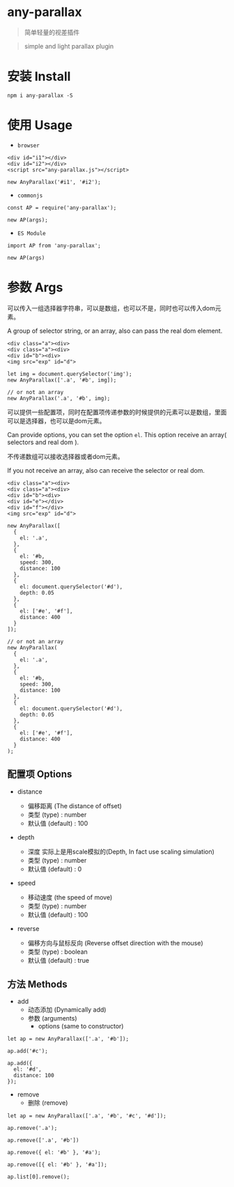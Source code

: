 # any-parallax

> 简单轻量的视差插件

> simple and light parallax plugin

# 安装 Install

`npm i any-parallax -S`

# 使用 Usage

- `browser`
```
<div id="i1"></div>
<div id="i2"></div>
<script src="any-parallax.js"></script>

new AnyParallax('#i1', '#i2');
```

- `commonjs`
```
const AP = require('any-parallax');

new AP(args);
```

- `ES Module`
```
import AP from 'any-parallax';

new AP(args)
```

# 参数 Args

可以传入一组选择器字符串，可以是数组，也可以不是，同时也可以传入dom元素。

A group of selector string, or an array, also can pass the real dom element.
```
<div class="a"><div>
<div class="a"><div>
<div id="b"><div>
<img src="exp" id="d">

let img = document.querySelector('img');
new AnyParallax(['.a', '#b', img]);

// or not an array
new AnyParallax('.a', '#b', img);
```

可以提供一些配置项，同时在配置项传递参数的时候提供的元素可以是数组，里面可以是选择器，也可以是dom元素。

Can provide options, you can set the option `el`. This option receive an array( selectors and real dom ).

不传递数组可以接收选择器或者dom元素。

If you not receive an array, also can receive the selector or real dom.

```
<div class="a"><div>
<div class="a"><div>
<div id="b"><div>
<div id="e"></div>
<div id="f"></div>
<img src="exp" id="d">

new AnyParallax([
  {
    el: '.a',
  },
  {
    el: '#b,
    speed: 300,
    distance: 100
  },
  {
    el: document.querySelector('#d'),
    depth: 0.05
  },
  {
    el: ['#e', '#f'],
    distance: 400
  }
]);

// or not an array
new AnyParallax(
  {
    el: '.a',
  },
  {
    el: '#b,
    speed: 300,
    distance: 100
  },
  {
    el: document.querySelector('#d'),
    depth: 0.05
  },
  {
    el: ['#e', '#f'],
    distance: 400
  }
);
```

## 配置项 Options

- distance
  - 偏移距离 (The distance of offset)
  - 类型 (type) : number
  - 默认值 (default) : 100

- depth
  - 深度 实际上是用scale模拟的(Depth, In fact use scaling simulation)
  - 类型 (type) : number
  - 默认值 (default) : 0

- speed
  - 移动速度 (the speed of move)
  - 类型 (type) : number
  - 默认值 (default) : 100

- reverse
  - 偏移方向与鼠标反向 (Reverse offset direction with the mouse)
  - 类型 (type) : boolean
  - 默认值 (default) : true

## 方法 Methods

- add
  - 动态添加 (Dynamically add)
  - 参数 (arguments)
    - options (same to constructor)

```
let ap = new AnyParallax(['.a', '#b']);

ap.add('#c');

ap.add({
  el: '#d',
  distance: 100
});
```

- remove
  - 删除 (remove)

```
let ap = new AnyParallax(['.a', '#b', '#c', '#d']);

ap.remove('.a');

ap.remove(['.a', '#b'])

ap.remove({ el: '#b' }, '#a');

ap.remove([{ el: '#b' }, '#a']);

ap.list[0].remove();
```
